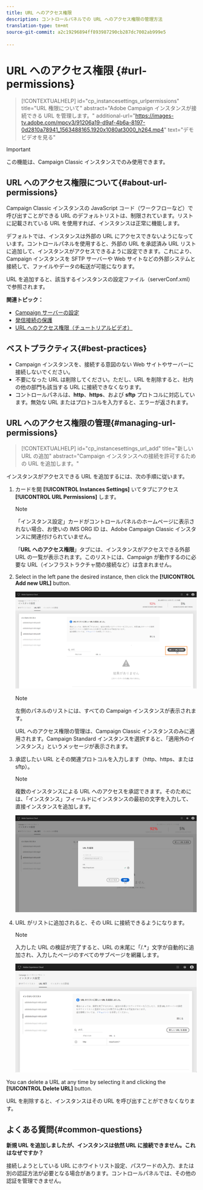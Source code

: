 ```yaml
---
title: URL へのアクセス権限
description: コントロールパネルでの URL へのアクセス権限の管理方法
translation-type: tm+mt
source-git-commit: a2c19296894ff893987290cb287dc7002ab999e5

---
```



# URL へのアクセス権限 {#url-permissions}

>[!CONTEXTUALHELP]
>id=&quot;cp_instancesettings_urlpermissions&quot;
>title=&quot;URL 権限について&quot;
>abstract=&quot;Adobe Campaign インスタンスが接続できる URL を管理します。&quot;
>additional-url=&quot;https://images-tv.adobe.com/mpcv3/91206a19-d9af-4b6a-8197-0d2810a78941_1563488165.1920x1080at3000_h264.mp4&quot; text=&quot;デモビデオを見る&quot;

>[!IMPORTANT]
>
>この機能は、Campaign Classic インスタンスでのみ使用できます。

## URL へのアクセス権限について{#about-url-permissions}

Campaign Classic インスタンスの JavaScript コード（ワークフローなど）で呼び出すことができる URL のデフォルトリストは、制限されています。リストに記載されている URL を使用すれば、インスタンスは正常に機能します。

デフォルトでは、インスタンスは外部の URL にアクセスできないようになっています。コントロールパネルを使用すると、外部の URL を承認済み URL リストに追加して、インスタンスがアクセスできるように設定できます。これにより、Campaign インスタンスを SFTP サーバーや Web サイトなどの外部システムと接続して、ファイルやデータの転送が可能になります。

URL を追加すると、該当するインスタンスの設定ファイル（serverConf.xml）で参照されます。

**関連トピック：**

* [Campaign サーバーの設定](https://docs.campaign.adobe.com/doc/AC/en/INS_Additional_configurations_Configuring_Campaign_server.html)
* [発信接続の保護](https://docs.campaign.adobe.com/doc/AC/en/INS_Additional_configurations_Configuring_Campaign_server.html#Outgoing_connection_protection)
* [URL へのアクセス権限（チュートリアルビデオ）](https://docs.adobe.com/content/help/en/campaign-learn/campaign-classic-tutorials/administrating/control-panel-acc/adding-url-permissions.html)

## ベストプラクティス{#best-practices}

* Campaign インスタンスを、接続する意図のない Web サイトやサーバーに接続しないでください。
* 不要になった URL は削除してください。ただし、URL を削除すると、社内の他の部門も該当する URL に接続できなくなります。
* コントロールパネルは、**http**、**https**、および **sftp** プロトコルに対応しています。無効な URL またはプロトコルを入力すると、エラーが返されます。

## URL へのアクセス権限の管理{#managing-url-permissions}

>[!CONTEXTUALHELP]
>id=&quot;cp_instancesettings_url_add&quot;
>title=&quot;新しい URL の追加&quot;
>abstract=&quot;Campaign インスタンスへの接続を許可するための URL を追加します。&quot;

インスタンスがアクセスできる URL を追加するには、次の手順に従います。

1. カードを開 **[!UICONTROL Instances Settings]** いてタブにアクセス **[!UICONTROL URL Permissions]** します。

   >[!NOTE]
   >
   >「インスタンス設定」カードがコントロールパネルのホームページに表示されない場合、お使いの IMS ORG ID は、Adobe Campaign Classic インスタンスに関連付けられていません。
   >
   >「<b><span class="uicontrol">URL へのアクセス権限</span></b>」タブには、インスタンスがアクセスできる外部 URL の一覧が表示されます。このリストには、Campaign が動作するのに必要な URL（インフラストラクチャ間の接続など）は含まれません。

1. Select in the left pane the desired instance, then click the **[!UICONTROL Add new URL]** button.

   ![](assets/add_url1.png)

   >[!NOTE]
   >
   >左側のパネルのリストには、すべての Campaign インスタンスが表示されます。
   >
   >URL へのアクセス権限の管理は、Campaign Classic インスタンスのみに適用されます。Campaign Standard インスタンスを選択すると、「適用外のインスタンス」というメッセージが表示されます。

1. 承認したい URL とその関連プロトコルを入力します（http、https、または sftp）。

   >[!NOTE]
   >
   >複数のインスタンスによる URL へのアクセスを承認できます。そのためには、「インスタンス」フィールドにインスタンスの最初の文字を入力して、直接インスタンスを追加します。

   ![](assets/add_url2.png)

1. URL がリストに追加されると、その URL に接続できるようになります。

   >[!NOTE]
   >
   >入力した URL の検証が完了すると、URL の末尾に「/.*」文字が自動的に追加され、入力したページのすべてのサブページを網羅します。

   ![](assets/add_url_listnew.png)

You can delete a URL at any time by selecting it and clicking the **[!UICONTROL Delete URL]** button.

URL を削除すると、インスタンスはその URL を呼び出すことができなくなります。

## よくある質問{#common-questions}

**新規 URL を追加しましたが、インスタンスは依然 URL に接続できません。これはなぜですか？**

接続しようとしている URL にホワイトリスト設定、パスワードの入力、または別の認証方法が必要となる場合があります。コントロールパネルでは、その他の認証を管理できません。
